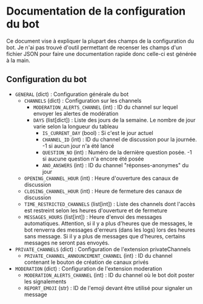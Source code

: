 # Documentation de la configuration du bot

Ce document vise à expliquer la plupart des champs de la configuration du bot.
Je n'ai pas trouvé d'outil permettant de recenser les champs d'un fichier JSON pour faire une documentation rapide donc celle-ci est générée à la main.

## Configuration du bot

- `GENERAL` (dict) : Configuration générale du bot
    - `CHANNELS` (dict) : Configuration sur les channels
      - `MODERATION_ALERTS_CHANNEL` (int) : ID du channel sur lequel envoyer les alertes de modération
      - `DAYS` (list[dict]) : Liste des jours de la semaine. Le nombre de jour varie selon la longueur du tableau
        - `IS_CURRENT_DAY` (bool) : Si c'est le jour actuel
        - `CHANNEL_ID` (int) : ID du channel de discussion pour la journée. -1 si aucun jour n'a été lancé
        - `QUESTION_NO` (int) : Numéro de la dernière question posée. -1 si aucune question n'a encore été posée 
        - `ANO_ANSWERS` (int)  : ID du channel "réponses-anonymes" du jour
    - `OPENING_CHANNEL_HOUR` (int) : Heure d'ouverture des canaux de discussion
    - `CLOSING_CHANNEL_HOUR` (int) : Heure de fermeture des canaux de discussion
    - `TIME_RESTRICTED_CHANNELS` (list[int]) : Liste des channels dont l'accès est restreint selon les heures d'ouverture et de fermeture
    - `MESSAGES_HOURS` (list[int]) : Heure d'envoi des messages automatiques. Attention, si il y a plus d'heures que de messages, le bot renverra des messages d'erreurs (dans les logs) lors des heures sans message. Si il y a plus de messages que d'heures, certains messages ne seront pas envoyés.
- `PRIVATE_CHANNELS` (dict) : Configuration de l'extension privateChannels
  - `PRIVATE_CHANNEL_ANNOUNCEMENT_CHANNEL` (int) : ID du channel contenant le bouton de création de canaux privés
- `MODERATION` (dict) : Configuration de l'extension moderation
  - `MODERATION_ALERTS_CHANNEL` (int) : ID du channel où le bot doit poster les signalements
  - `REPORT_EMOJI` (str) : ID de l'emoji devant être utilisé pour signaler un message